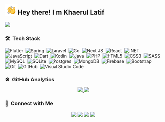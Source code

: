<img alt="Night Coding" src="Hand%20Wave.gif" width='40' align="left"/><h2>Hey there! I'm Khaerul Latif</h2>

![](https://readme-typing-svg.herokuapp.com?lines=Software+Developer;Mobile+Developer;Flutter+Developer;IT+Developer;Application+Developer;Web+Developer;FullStack+Developer;FrontEnd+Developer;BackEnd+Developer;)

<!-- ## 👋 &nbsp;Hey there! I'm Khaerul Latif -->

### 🛠 &nbsp;Tech Stack

![Flutter](https://img.shields.io/badge/Flutter-%2302569B.svg?style=for-the-badge&logo=Flutter&logoColor=white)&nbsp;
![Spring](https://img.shields.io/badge/spring-%236DB33F.svg?style=for-the-badge&logo=spring&logoColor=white)&nbsp;
![Laravel](https://img.shields.io/badge/laravel-%23FF2D20.svg?style=for-the-badge&logo=laravel&logoColor=white)&nbsp;
![Go](https://img.shields.io/badge/go-%2300ADD8.svg?style=for-the-badge&logo=go&logoColor=white)&nbsp;
![Next JS](https://img.shields.io/badge/Next-black?style=for-the-badge&logo=next.js&logoColor=white)&nbsp;
![React](https://img.shields.io/badge/react-%2320232a.svg?style=for-the-badge&logo=react&logoColor=%2361DAFB)&nbsp;
![.NET](https://img.shields.io/badge/.NET-5C2D91?style=for-the-badge&logo=dotnet&logoColor=white)&nbsp;
![JavaScript](https://img.shields.io/badge/javascript-%23323330.svg?style=for-the-badge&logo=javascript&logoColor=%23F7DF1E)&nbsp;
![Dart](https://img.shields.io/badge/dart-%230175C2.svg?style=for-the-badge&logo=dart&logoColor=white)&nbsp;
![Kotlin](https://img.shields.io/badge/kotlin-%237F52FF.svg?style=for-the-badge&logo=kotlin&logoColor=white)&nbsp;
![Java](https://img.shields.io/badge/java-%23ED8B00.svg?style=for-the-badge&logo=Java&logoColor=white)&nbsp;
![PHP](https://img.shields.io/badge/php-%23777BB4.svg?style=for-the-badge&logo=php&logoColor=white)&nbsp;
![HTML5](https://img.shields.io/badge/html5-%23E34F26.svg?style=for-the-badge&logo=html5&logoColor=white)&nbsp;
![CSS3](https://img.shields.io/badge/css3-%231572B6.svg?style=for-the-badge&logo=css3&logoColor=white)&nbsp;
![SASS](https://img.shields.io/badge/SASS-hotpink.svg?style=for-the-badge&logo=SASS&logoColor=white)&nbsp;
![MySQL](https://img.shields.io/badge/mysql-%2300f.svg?style=for-the-badge&logo=mysql&logoColor=white)&nbsp;
![SQLite](https://img.shields.io/badge/sqlite-%2307405e.svg?style=for-the-badge&logo=sqlite&logoColor=white)&nbsp;
![Postgres](https://img.shields.io/badge/postgres-%23316192.svg?style=for-the-badge&logo=postgresql&logoColor=white)&nbsp;
![MongoDB](https://img.shields.io/badge/MongoDB-%234ea94b.svg?style=for-the-badge&logo=mongodb&logoColor=white)&nbsp;
![Firebase](https://img.shields.io/badge/Firebase-039BE5?style=for-the-badge&logo=Firebase&logoColor=white)&nbsp;
![Bootstrap](https://img.shields.io/badge/bootstrap-%23563D7C.svg?style=for-the-badge&logo=bootstrap&logoColor=white)&nbsp;
![Git](https://img.shields.io/badge/git-%23F05033.svg?style=for-the-badge&logo=git&logoColor=white)&nbsp;
![GitHub](https://img.shields.io/badge/github-%23121011.svg?style=for-the-badge&logo=github&logoColor=white)&nbsp;
![Visual Studio Code](https://img.shields.io/badge/Visual%20Studio%20Code-0078d7.svg?style=for-the-badge&logo=visual-studio-code&logoColor=white)&nbsp;

### ⚙️ &nbsp;GitHub Analytics

<p align="center">
<a href="https://github.com/Khaerul_Latif">
  <img height="150em" src="https://github-readme-stats-eight-theta.vercel.app/api?username=Khaerul-Latif&show_icons=true&theme=algolia&include_all_commits=true&count_private=true"/>
  <img height="150em" src="https://github-readme-stats-eight-theta.vercel.app/api/top-langs/?username=Khaerul-Latif&layout=compact&langs_count=8&theme=algolia"/>
</a>
</p>

### 🤝 &nbsp;Connect with Me

<p align="center">
<a href="https://linktr.ee/storetif"><img src="https://img.shields.io/badge/-store__tif-3423A6?style=flat&logo=Google-Chrome&logoColor=white"/></a>
<a href="https://www.linkedin.com/in/khaerul-latif/"><img src="https://img.shields.io/badge/-Khaerul%20Latif-0077B5?style=flat&logo=Linkedin&logoColor=white"/></a>
<a href="mailto:khaerullatif21@gmail.com"><img src="https://img.shields.io/badge/-khaerullatif21@gmail.com-D14836?style=flat&logo=Gmail&logoColor=white"/></a>
<a href="https://www.instagram.com/khaerul_latif/"><img src="https://img.shields.io/badge/-khaerul__latif-E4405F?style=flat&logo=Instagram&logoColor=white"/></a>
</p>
